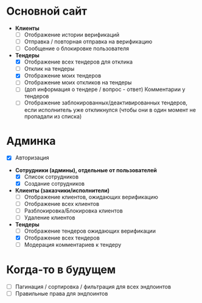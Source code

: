 # Основной сайт

- **Клиенты**
  - [ ] Отображение истории верификаций
  - [ ] Отправка / повторная отправка на верификацию
  - [ ] Сообщение о блокировке пользователя

- **Тендеры**
  - [x] Отображение всех тендеров для отклика
  - [ ] Отклик на тендеры
  - [x] Отображение моих тендеров
  - [ ] Отображение моих откликов на тендеры
  - [ ] (доп информация о тендере / вопрос - ответ) Комментарии у тендеров
  - [ ] Отображение заблокированных/деактивированных тендеров, если исполнитель уже откликнулся (чтобы они в один момент не пропадали из списка)

# Админка

- [x] Авторизация

- **Сотрудники (админы), отдельные от пользователей**
  - [x] Список сотрудников
  - [x] Создание сотрудников

- **Клиенты (заказчики/исполнители)**
  - [ ] Отображение клиентов, ожидающих верификацию
  - [ ] Отображение всех клиентов
  - [ ] Разблокировка/Блокировка клиентов
  - [ ] Удаление клиентов

- **Тендеры**
  - [ ] Отображение тендеров ожидающих верификации
  - [x] Отображение всех тендеров
  - [ ] Модерация комментариев к тендеру

# Когда-то в будущем

- [ ] Пагинация / сортировка / фильтрация для всех эндпоинтов
- [ ] Правильные права для эндпоинтов